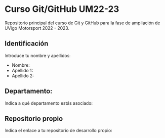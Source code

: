 # Curso Git/GitHub UM22-23

Repositorio principal del curso de Git y GitHub para la fase de ampliación de UVigo Motorsport 2022 - 2023.

## Identificación

Introduce tu nombre y apellidos:

* Nombre:
* Apellido 1:
* Apellido 2:

## Departamento:

Indica a qué departamento estás asociado: 

## Repositorio propio

Indica el enlace a tu repositorio de desarrollo propio:
